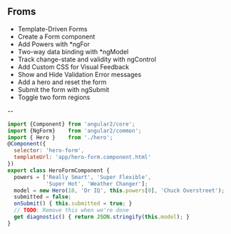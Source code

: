 ## Froms

- Template-Driven Forms
- Create a Form component
- Add Powers with *ngFor
- Two-way data binding with *ngModel
- Track change-state and validity with ngControl
- Add Custom CSS for Visual Feedback
- Show and Hide Validation Error messages
- Add a hero and reset the form
- Submit the form with ngSubmit
- Toggle two form regions 

--

```javascript
import {Component} from 'angular2/core';
import {NgForm}    from 'angular2/common';
import { Hero }    from './hero';
@Component({
  selector: 'hero-form',
  templateUrl: 'app/hero-form.component.html'
})
export class HeroFormComponent {
  powers = ['Really Smart', 'Super Flexible',
            'Super Hot', 'Weather Changer'];
  model = new Hero(18, 'Dr IQ', this.powers[0], 'Chuck Overstreet');
  submitted = false;
  onSubmit() { this.submitted = true; }
  // TODO: Remove this when we're done
  get diagnostic() { return JSON.stringify(this.model); }
}
```
